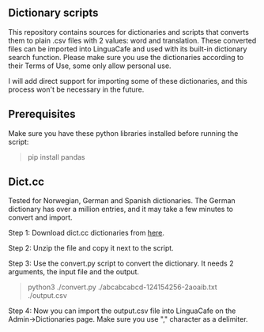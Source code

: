 ## Dictionary scripts
This repository contains sources for dictionaries and scripts that converts them to plain .csv files with 2 values: word and translation. These converted files can be imported into LinguaCafe and used with its built-in dictionary search function. Please make sure you use the dictionaries according to their Terms of Use, some only allow personal use.

I will add direct support for importing some of these dictionaries, and this process won't be necessary in the future.

## Prerequisites
Make sure you have these python libraries installed before running the script:

> pip install pandas

## <span>Dict.</span>cc  

Tested for Norwegian, German and Spanish dictionaries. The German dictionary has over a million entries, and it may take a few minutes to convert and import.  

Step 1: Download <span>dict.</span>cc dictionaries from [here](https://www1.dict.cc/translation_file_request.php?l=e).  

Step 2: Unzip the file and copy it next to the script.  

Step 3: Use the <span>convert.</span>py script to convert the dictionary. It needs 2 arguments, the input file and the output.  

> python3 ./convert.py ./abcabcabcd-124154256-2aoaib.txt ./output.csv

Step 4: Now you can import the output.csv file into LinguaCafe on the Admin->Dictionaries page. Make sure you use "," character as a delimiter.